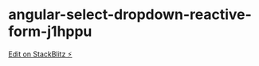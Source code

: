 # angular-select-dropdown-reactive-form-j1hppu

[Edit on StackBlitz ⚡️](https://stackblitz.com/edit/angular-select-dropdown-reactive-form-j1hppu)